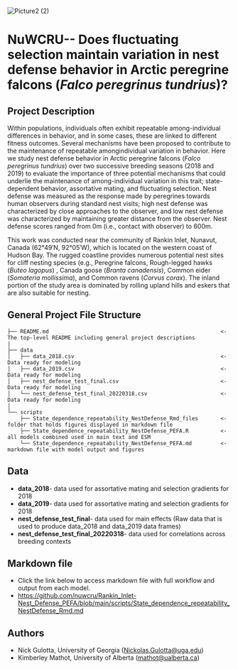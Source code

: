 

![Picture2 (2)](https://user-images.githubusercontent.com/56907107/168872856-4bbd7c7d-eb2d-42dc-ab8c-79e7b97adba5.jpg)

# NuWCRU-- Does fluctuating selection maintain variation in nest defense behavior in Arctic peregrine falcons (_Falco peregrinus tundrius_)?

## Project Description
Within populations, individuals often exhibit repeatable among-individual differences in behavior, and in some cases, these are linked to different fitness outcomes. Several mechanisms have been proposed to contribute to the maintenance of repeatable amongindividual variation in behavior. Here we study nest defense behavior in Arctic peregrine falcons (_Falco peregrinus tundrius_) over two successive breeding seasons (2018 and 2019) to evaluate the importance of three potential mechanisms that could underlie the maintenance of among-individual variation in this trait; state-dependent behavior, assortative mating, and fluctuating selection. Nest defense was measured as the response made by peregrines towards human observers during standard nest visits; high nest defense was characterized by close approaches to the observer, and low nest defense was characterized by maintaining greater distance from the observer. Nest defense scores ranged from 0m (i.e., contact with observer) to 600m.

This work was conducted near the community of Rankin Inlet, Nunavut, Canada (62°49′N, 92°05′W), which is located on the western coast of Hudson Bay. The rugged coastline provides numerous potential nest sites for cliff nesting species (e.g., Peregrine falcons, Rough-legged hawks (_Buteo lagopus_) , Canada goose (_Branta canadensis_), Common eider (_Somateria mollissima_), and Common ravens (_Corvus corax_). The inland portion of the study area is dominated by rolling upland hills and eskers that are also suitable for nesting. 


## General Project File Structure

```
├── README.md                                                      <- The top-level README including general project descriptions
|
├── data
│   ├── data_2018.csv                                              <- Data ready for modeling
│   ├── data_2019.csv                                              <- Data ready for modeling
│   ├── nest_defense_test_final.csv                                <- Data ready for modeling
│   └── nest_defense_test_final_20220318.csv                       <- Data ready for modeling
│
└── scripts
    ├── State_dependence_repeatability_NestDefense_Rmd_files       <- folder that holds figures displayed in markdown file
    ├── State_dependence_repeatability_NestDefense_PEFA.R          <- all models combined used in main text and ESM
    └── State_dependence_repeatability_NestDefense_PEFA.md         <- markdown file with model output and figures

```

## Data 
  * **data_2018**- data used for assortative mating and selection gradients for 2018
  * **data_2019**- data used for assortative mating and selection gradients for 2018 
  * **nest_defense_test_final**- data used for main effects (Raw data that is used to produce data_2018 and data_2019 data frames)
  * **nest_defense_test_final_20220318**- data used for correlations across breeding contexts

## Markdown file
* Click the link below to access markdown file with full workflow and output from each model. 
* https://github.com/nuwcru/Rankin_Inlet-Nest_Defense_PEFA/blob/main/scripts/State_dependence_repeatability_NestDefense_Rmd.md

## Authors
* Nick Gulotta, University of Georgia (Nickolas.Gulotta@uga.edu)
* Kimberley Mathot, University of Alberta (mathot@ualberta.ca)


